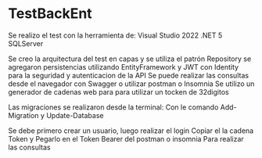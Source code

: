 # TestBackEnt

Se realizo el test con la herramienta de:
 Visual Studio 2022
 .NET 5
 SQLServer


Se creo la arquitectura del test en capas y se utiliza el patrón Repository 
se agregaron persistencias utilizando EntityFramework y JWT con Identity para la seguridad y autenticacion de la API
Se puede realizar las consultas desde el navegador con Swagger o utilizar postman o Insomnia
Se utilizo un generador de cadenas web para para utilizar un tocken de 32digitos

Las migraciones se realizaron desde la terminal:
Con le comando Add-Migration y Update-Database

Se debe primero crear un usuario, luego realizar el login 
Copiar el la cadena Token y Pegarlo en el Token Bearer del postman o insomnia
Para realizar las consultas
